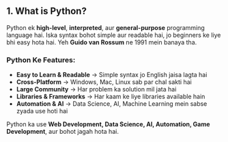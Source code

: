 ## 1. What is Python?
Python ek **high-level**, **interpreted**, aur **general-purpose** programming language hai. Iska syntax bohot simple aur readable hai, jo beginners ke liye bhi easy hota hai. Yeh **Guido van Rossum** ne 1991 mein banaya tha. 

### **Python Ke Features:**
- **Easy to Learn & Readable** → Simple syntax jo English jaisa lagta hai
- **Cross-Platform** → Windows, Mac, Linux sab par chal sakti hai
- **Large Community** → Har problem ka solution mil jata hai
- **Libraries & Frameworks** → Har kaam ke liye libraries available hain
- **Automation & AI** → Data Science, AI, Machine Learning mein sabse zyada use hoti hai

Python ka use **Web Development, Data Science, AI, Automation, Game Development**, aur bohot jagah hota hai.